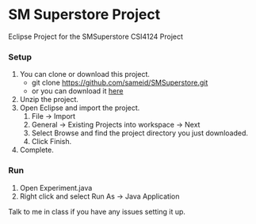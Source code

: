 # SM Superstore Project #

Eclipse Project for the SMSuperstore CSI4124 Project

### Setup ###

1. You can clone or download this project.
	* git clone https://github.com/sameid/SMSuperstore.git
	* or you can download it [here](https://github.com/sameid/SMSuperstore/archive/master.zip)
2. Unzip the project.
3. Open Eclipse and import the project.
	1. File -> Import
	2. General -> Existing Projects into workspace -> Next
	3. Select Browse and find the project directory you just downloaded.
	4. Click Finish.
4. Complete.

### Run ###

1. Open Experiment.java
2. Right click and select Run As -> Java Application

Talk to me in class if you have any issues setting it up.

